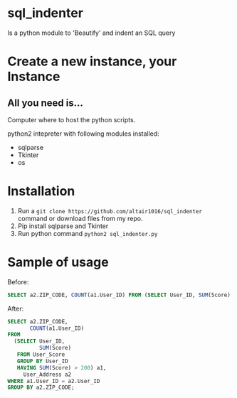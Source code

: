 # sql_indenter
Is a python module to 'Beautify' and indent an SQL query

# Create a new instance, your Instance
## All you need is...

Computer  where to host the python scripts.

python2 intepreter with following modules installed: 

- sqlparse
- Tkinter
- os


# Installation  

1. Run a `git clone https://github.com/altair1016/sql_indenter` command or download files from my repo.
2. Pip install sqlparse and Tkinter
3. Run python command `python2 sql_indenter.py`


# Sample of usage  


Before: 

```sql
SELECT a2.ZIP_CODE, COUNT(a1.User_ID) FROM (SELECT User_ID, SUM(Score) FROM User_Score GROUP BY User_ID HAVING SUM(Score) > 200) a1, User_Address a2 WHERE a1.User_ID = a2.User_ID GROUP BY a2.ZIP_CODE;
```

After:

```sql
SELECT a2.ZIP_CODE,
       COUNT(a1.User_ID)
FROM
  (SELECT User_ID,
          SUM(Score)
   FROM User_Score
   GROUP BY User_ID
   HAVING SUM(Score) > 200) a1,
     User_Address a2
WHERE a1.User_ID = a2.User_ID
GROUP BY a2.ZIP_CODE;
```